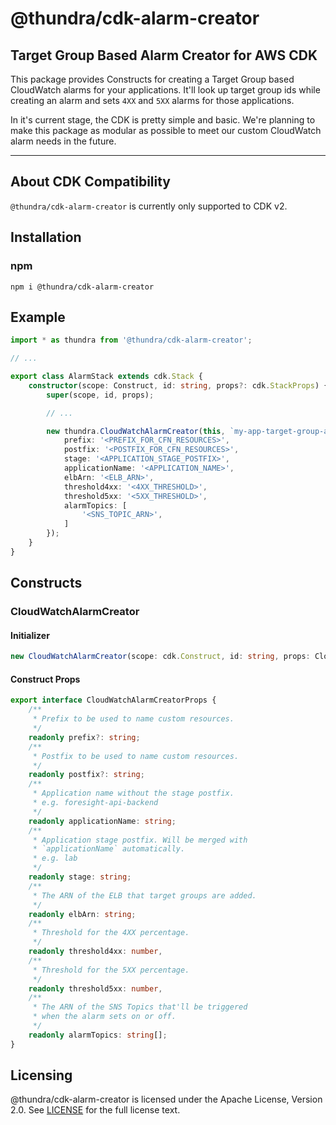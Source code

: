 # @thundra/cdk-alarm-creator
## Target Group Based Alarm Creator for AWS CDK

This package provides Constructs for creating a Target Group based CloudWatch alarms for your applications. It'll look up target group ids while creating an alarm and sets `4XX` and `5XX` alarms for those applications.

In it's current stage, the CDK is pretty simple and basic. We're planning to make this package as modular as possible to meet our custom CloudWatch alarm needs in the future.

-----

## About CDK Compatibility

`@thundra/cdk-alarm-creator` is currently only supported to CDK v2.

## Installation

### npm

```shell
npm i @thundra/cdk-alarm-creator
```

## Example

```typescript
import * as thundra from '@thundra/cdk-alarm-creator';

// ...

export class AlarmStack extends cdk.Stack {
    constructor(scope: Construct, id: string, props?: cdk.StackProps) {
        super(scope, id, props);

        // ...

        new thundra.CloudWatchAlarmCreator(this, `my-app-target-group-alarms`, {
            prefix: '<PREFIX_FOR_CFN_RESOURCES>',
            postfix: '<POSTFIX_FOR_CFN_RESOURCES>',
            stage: '<APPLICATION_STAGE_POSTFIX>',
            applicationName: '<APPLICATION_NAME>',
            elbArn: '<ELB_ARN>',
            threshold4xx: '<4XX_THRESHOLD>',
            threshold5xx: '<5XX_THRESHOLD>',
            alarmTopics: [
                '<SNS_TOPIC_ARN>',
            ]
        });
    }
}

```

## Constructs

### CloudWatchAlarmCreator

#### Initializer

```typescript
new CloudWatchAlarmCreator(scope: cdk.Construct, id: string, props: CloudWatchAlarmCreatorProps);
```

#### Construct Props

```typescript
export interface CloudWatchAlarmCreatorProps {
    /**
     * Prefix to be used to name custom resources.
     */
    readonly prefix?: string;
    /**
     * Postfix to be used to name custom resources.
     */
    readonly postfix?: string;
    /**
     * Application name without the stage postfix.
     * e.g. foresight-api-backend
     */
    readonly applicationName: string;
    /**
     * Application stage postfix. Will be merged with
     * `applicationName` automatically.
     * e.g. lab
     */
    readonly stage: string;
    /**
     * The ARN of the ELB that target groups are added.
     */
    readonly elbArn: string;
    /**
     * Threshold for the 4XX percentage.
     */
    readonly threshold4xx: number,
    /**
     * Threshold for the 5XX percentage.
     */
    readonly threshold5xx: number,
    /**
     * The ARN of the SNS Topics that'll be triggered
     * when the alarm sets on or off.
     */
    readonly alarmTopics: string[];
}
```

## Licensing

@thundra/cdk-alarm-creator is licensed under the Apache License, Version 2.0. See [LICENSE](LICENSE) for the full license text.

